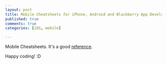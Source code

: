 ```yaml
---
layout: post
title: Mobile Cheatsheets for iPhone, Android and Blackberry App Development
published: true
comments: true
categories: [iOS, mobile]

---
```

<div>Mobile Cheatsheets. It's a good&nbsp;<a href="http://speckyboy.com/2011/01/14/mobile-cheatsheets-for-iphone-android-and-blackberry-app-development/">reference</a>.</div><p /><div>Happy coding! :D</div>
